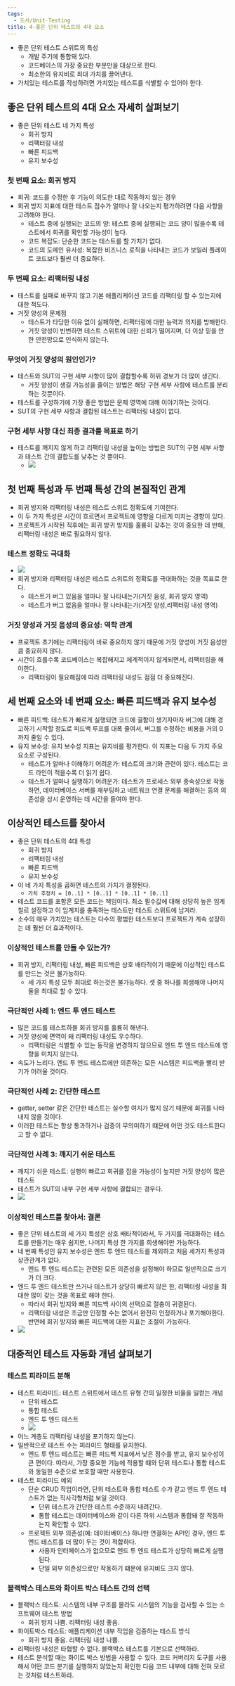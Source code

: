 ```yaml
---
tags:
  - 도서/Unit-Testing
title: 4-좋은 단위 테스트의 4대 요소
---
```




- 좋은 단위 테스트 스위트의 특성
	- 개발 주기에 통합돼 있다.
	- 코드베이스의 가장 중요한 부분만을 대상으로 한다.
	- 최소한의 유지비로 최대 가치를 끌어낸다.
- 가치있는 테스트를 작성하려면 가치있는 테스트를 식별할 수 있어야 한다.

## 좋은 단위 테스트의 4대 요소 자세히 살펴보기

- 좋은 단위 테스트 네 가지 특성
	- 회귀 방지
	- 리팩터링 내성
	- 빠른 피드백
	- 유지 보수성

### 첫 번째 요소: 회귀 방지

- 회귀: 코드를 수정한 후 기능이 의도한 대로 작동하지 않는 경우
- 회귀 방지 지표에 대한 테스트 점수가 얼마나 잘 나오는지 평가하려면 다음 사항을 고려해야 한다.
	- 테스트 중에 실행되는 코드의 양: 테스트 중에 실행되는 코드 양이 많을수록 테스트에서 회귀를 확인할 가능성이 높다.
	- 코드 복잡도: 단순한 코드는 테스트를 할 가치가 없다.
	- 코드의 도메인 유사성: 복잡한 비즈니스 로직을 나타내는 코드가 보일러 플레이트 코드보다 훨씬 더 중요하다.

### 두 번째 요소: 리팩터링 내성

- 테스트를 실패로 바꾸지 않고 기본 애플리케이션 코드를 리팩터링 할 수 있는지에 대한 척도다.
- 거짓 양성의 문제점
	- 테스트가 타당한 이유 없이 실패하면, 리팩터링에 대한 능력과 의지를 방해한다.
	- 거짓 양성이 빈번하면 테스트 스위트에 대한 신뢰가 떨어지며, 더 이상 믿을 만한 안전망으로 인식하지 않는다.

### 무엇이 거짓 양성의 원인인가?

- 테스트와 SUT의 구현 세부 사항이 많이 결합할수록 허위 경보가 더 많이 생긴다.
	- 거짓 양성이 생길 가능성을 줄이는 방법은 해당 구현 세부 사항에 테스트를 분리하는 것뿐이다.
- 테스트를 구성하기에 가장 좋은 방법은 문제 영역에 대해 이야기하는 것이다.
- SUT의 구현 세부 사항과 결합된 테스트는 리팩터링 내성이 없다.

### 구현 세부 사항 대신 최종 결과를 목표로 하기

- 테스트를 깨지지 않게 하고 리팩터링 내성을 높이는 방법은 SUT의 구현 세부 사항과 테스트 간의 결합도를 낮추는 것 뿐이다.
	- ![](assets/Pasted%20image%2020230825115739.png)

## 첫 번째 특성과 두 번째 특성 간의 본질적인 관계

- 회귀 방지와 리팩터링 내성은 테스트 스위트 정확도에 기여한다.
- 이 두 가지 특성은 시간이 흐르면서 프로젝트에 영향을 다르게 미치는 경향이 있다.
- 프로젝트가 시작된 직후에는 회귀 방귀 방지를 훌륭히 갖추는 것이 중요한 데 반해, 리팩터링 내성은 바로 필요하지 않다.

### 테스트 정확도 극대화

- ![](assets/Pasted%20image%2020230828104935.png)
- 회귀 방지와 리팩터링 내성은 테스트 스위트의 정확도를 극대화하는 것을 목표로 한다.
	- 테스트가 버그 있음을 얼마나 잘 나타내는가(거짓 음성, 회귀 방지 영역)
	- 테스트가 버그 없음을 얼마나 잘 나타내는가(거짓 양성,리팩터링 내성 영역)

### 거짓 양성과 거짓 음성의 중요성: 역학 관계

- 프로젝트 초기에는 리팩터링이 바로 중요하지 않기 때문에 거짓 양성이 거짓 음성만큼 중요하지 않다.
- 시간이 흐를수록 코드베이스는 복잡해지고 체계적이지 않게되면서, 리팩터링을 해야한다.
	- 리팩터링이 필요해짐에 따라 리팩터링 내성도 점점 더 중요해진다.

## 세 번째 요소와 네 번째 요소: 빠른 피드백과 유지 보수성

- 빠른 피드백: 테스트가 빠르게 실행되면 코드에 결함이 생기자마자 버그에 대해 경고하기 시작할 정도로 피드백 루프를 대폭 줄여서, 버그를 수정하는 비용을 거의 0까지 줄일 수 있다.
- 유지 보수성: 유지 보수성 지표는 유지비를 평가한다. 이 지표는 다음 두 가지 주요 요소로 구성된다.
	- 테스트가 얼마나 이해하기 어려운가: 테스트의 크기와 관련이 있다. 테스트는 코드 라인이 적을수록 더 읽기 쉽다.
	- 테스트가 얼마나 실행하기 어려운가: 테스트가 프로세스 외부 종속성으로 작동하면, 데이터베이스 서버를 재부팅하고 네트워크 연결 문제를 해결하는 등의 의존성을 상시 운영하는 데 시간을 들여야 한다.

## 이상적인 테스트를 찾아서

- 좋은 단위 테스트의 4대 특성
	- 회귀 방지
	- 리팩터링 내성
	- 빠른 피드백
	- 유지 보수성
- 이 네 가지 특성을 곱하면 테스트의 가치가 결정된다.
	- `가치 추정치 = [0..1] * [0..1] * [0..1] * [0..1]`
- 테스트 코드를 포함흔 모든 코드는 책임이다. 최소 필수값에 대해 상당히 높은 임계칠르 설정하고 이 임계치를 충족하는 테스트만 테스트 스위트에 남겨라.
- 소수의 매우 가치있는 테스트는 다수의 평범한 테스트보다 프로젝트가 계속 성장하는 데 훨씬 더 효과적이다.

### 이상적인 테스트를 만들 수 있는가?

- 회귀 방지, 리팩터링 내성, 빠른 피드백은 상호 배타적이기 때문에 이상적인 테스트를 만드는 것은 불가능하다.
	- 세 가지 특성 모두 최대로 하는것은 불가능하다. 셋 중 하나를 희생해야 나머지 둘을 최대로 할 수 있다.

### 극단적인 사례 1: 엔드 투 엔드 테스트

- 많은 코드를 테스트하믈 회귀 방지를 훌륭히 해낸다.
- 거짓 양성에 면역이 돼 리팩터링 내성도 우수하다.
	- 리팩터링은 식별할 수 있는 동작을 변경하지 않으므로 엔드 투 엔드 테스트에 영향을 미치지 않는다.
- 속도가 느리다. 엔드 투 엔드 테스트에만 의존하는 모든 시스템은 피드백을 빨리 받기가 어려울 것이다.

### 극단적인 사례 2: 간단한 테스트

- getter, setter 같은 간단한 테스트는 실수할 여지가 많지 않기 때문에 회귀를 나타내지 않을 것이다.
- 이러한 테스트는 항상 통과하거나 검증이 무의미하기 떄문에 어떤 것도 테스트한다고 할 수 없다.

### 극단적인 사례 3: 깨지기 쉬운 테스트

- 깨지기 쉬운 테스트: 실행이 빠르고 회귀를 잡을 가능성이 높지만 거짓 양성이 많은 테스트
- 테스트가 SUT의 내부 구현 세부 사항에 결합되는 경우다.
- ![](assets/Pasted%20image%2020230830105021.png)

### 이상적인 테스트를 찾아서: 결론

- 좋은 단위 테스트의 세 가지 특성은 상호 배타적이라서, 두 가지를 극대화하는 테스트를 만들기는 매우 쉽지만, 나머지 특성 한 가지를 희생해야만 가능하다.
- 네 번째 특성인 유지 보수성은 엔드 투 엔드 테스트를 제외하고 처음 세가지 특성과 상관관계가 없다.
	- 엔드 투 엔드 테스트는 관련된 모든 의존성을 설정해야 하므로 일반적으로 크기가 더 크다.
- 엔드 투 엔드 테스트만 쓰거나 테스트가 상당히 빠르지 않은 한, 리팩터링 내성을 최대한 많이 갖는 것을 목표로 해야 한다.
	- 따라서 회귀 방지와 빠른 피드백 사이의 선택으로 절충이 귀결된다.
	- 리팩터링 내성은 조금만 인정할 수는 없어서 완전히 인정하거나 포기해야한다. 반면에 회귀 방지와 빠른 피드백에 대한 지표는 조절이 가능하다.
- ![](assets/Pasted%20image%2020230830111608.png)

## 대중적인 테스트 자동화 개념 살펴보기

### 테스트 피라미드 분해

- 테스트 피라미드: 테스트 스위트에서 테스트 유형 간의 일정한 비율을 일컫는 개념
	- 단위 테스트
	- 통합 테스트
	- 엔드 투 엔드 테스트
	- ![](assets/Pasted%20image%2020230830113059.png)
- 어느 계층도 리팩터링 내성을 포기하지 않는다.
- 일반적으로 테스트 수는 피라미드 형태를 유지한다.
	- 엔드 투 엔드 테스트는 빠른 피드백 지표에서 낮은 점수를 받고, 유지 보수성이 큰 편이다. 따라서, 가장 중요한 기능에 적용할 떄와 단위 테스트나 통합 테스트와 동일한 수준으로 보호할 때만 사용한다.
- 테스트 피라미드 예외
	- 단순 CRUD 작업이라면, 단위 테스트와 통합 테스트 수가 같고 엔드 투 엔드 테스트가 없는 직사각형처럼 보일 것이다. 
		- 단위 테스트가 간단한 테스트 수준까지 내려간다.
		- 통합 테스트는 데이터베이스와 같이 다른 하위 시스템과 통합돼 잘 작동하는지 확인할 수 있다.
	- 프로젝트 외부 의존성(예: 데이터베이스) 하나만 연결하는 API인 경우, 엔드 투 엔드 테스트를 더 많이 두는 것이 적합하다.
		- 사용자 인터페이스가 없으므로 엔드 투 엔드 테스트가 상당히 빠르게 실행된다.
		- 단일 외부 의존성으로만 작동하기 떄문에 유지비도 크지 않다.

### 블랙박스 테스트와 화이트 박스 테스트 간의 선택

- 블랙박스 테스트: 시스템의 내부 구조를 몰라도 시스템의 기능을 검사할 수 있는 소프트웨어 테스트 방법
	- 회귀 방지 나쁨. 리팩터링 내성 좋음.
- 화이트박스 테스트: 애플리케이션 내부 작업을 검증하는 테스트 방식
	- 회귀 방지 좋음. 리팩터링 내성 나쁨.
- 리팩터링 내성은 타협할 수 없다. 블랙박스 테스트를 기본으로 선택하라.
- 테스트 분석할 때는 화이트 박스 방법을 사용할 수 있다. 코드 커버리지 도구를 사용해서 어떤 코드 분기를 실행하지 않았는지 확인한 다음 코드 내부에 대해 전혀 모르는 것처럼 테스트하라.
